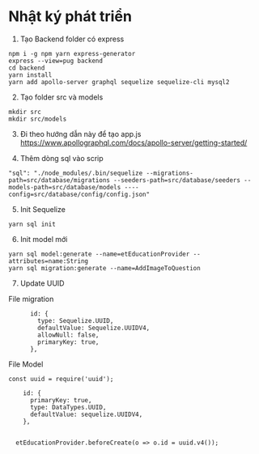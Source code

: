 # Nhật ký phát triển

1. Tạo Backend folder có express

```
npm i -g npm yarn express-generator
express --view=pug backend
cd backend
yarn install
yarn add apollo-server graphql sequelize sequelize-cli mysql2
```

2. Tạo folder src và models

```
mkdir src
mkdir src/models
```

3. Đi theo hướng dẫn này để tạo app.js
https://www.apollographql.com/docs/apollo-server/getting-started/

4. Thêm dòng sql vào scrip

```
"sql": "./node_modules/.bin/sequelize --migrations-path=src/database/migrations --seeders-path=src/database/seeders --models-path=src/database/models ----config=src/database/config/config.json"
```

5. Init Sequelize
```
yarn sql init
```
6. Init model mới

```
yarn sql model:generate --name=etEducationProvider --attributes=name:String
yarn sql migration:generate --name=AddImageToQuestion
```

7. Update UUID

File migration
```
      id: {
        type: Sequelize.UUID,
        defaultValue: Sequelize.UUIDV4,
        allowNull: false,
        primaryKey: true,
      },
```

File Model
```
const uuid = require('uuid');

    id: {
      primaryKey: true,
      type: DataTypes.UUID,
      defaultValue: sequelize.UUIDV4,
    },
    

  etEducationProvider.beforeCreate(o => o.id = uuid.v4());
```
